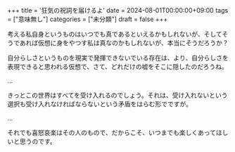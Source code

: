 +++
title = '狂気の祝詞を届けるよ'
date = 2024-08-01T00:00:00+09:00
tags = ["意味無し"]
categories = ["未分類"]
draft = false
+++

考える私自身というものはいつでも真であるといえるかもしれないが、そしてそうであれば仮想に身をやつす私は真なのかもしれないが、本当にそうだろうか？

自分らしさというものを現実で発揮できないでいる存在は、より、自分らしさを表現できると思われる仮想で、さて、どれだけの嘘をそこに隠したのだろうね。

...

きっとこの世界はすべてを受け入れるのでしょう。それは、受け入れないという選択も受け入れなければならないという矛盾をはらむ形でですが。

...

それでも喜怒哀楽はその人のもので、だからこそ、いつまでも楽しくあってほしいと思うのです。
